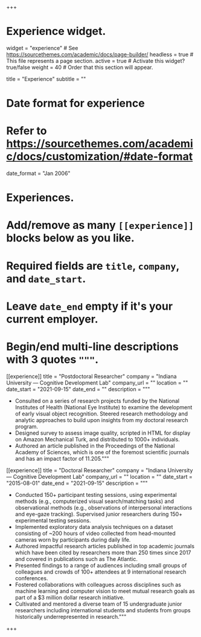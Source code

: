 +++
# Experience widget.
widget = "experience"  # See https://sourcethemes.com/academic/docs/page-builder/
headless = true  # This file represents a page section.
active = true  # Activate this widget? true/false
weight = 40  # Order that this section will appear.

title = "Experience"
subtitle = ""

# Date format for experience
#   Refer to https://sourcethemes.com/academic/docs/customization/#date-format
date_format = "Jan 2006"

# Experiences.
#   Add/remove as many `[[experience]]` blocks below as you like.
#   Required fields are `title`, `company`, and `date_start`.
#   Leave `date_end` empty if it's your current employer.
#   Begin/end multi-line descriptions with 3 quotes `"""`.
[[experience]]
  title = "Postdoctoral Researcher"
  company = "Indiana University — Cognitive Development Lab"
  company_url = ""
  location = ""
  date_start = "2021-09-15"
  date_end = ""
  description = """
  * Consulted on a series of research projects funded by the National Institutes of Health (National Eye Institute) to examine the development of early visual object recognition. Steered research methodology and analytic approaches to build upon insights from my doctoral research program.
* Designed survey to assess image quality, scripted in HTML for display on Amazon Mechanical Turk, and distributed to 1000+ individuals.
* Authored an article published in the Proceedings of the National Academy of Sciences, which is one of the foremost scientific journals and has an impact factor of 11.205."""

[[experience]]
  title = "Doctoral Researcher"
  company = "Indiana University — Cognitive Development Lab"
  company_url = ""
  location = ""
  date_start = "2015-08-01"
  date_end = "2021-09-15"
  description = """
  * Conducted 150+ participant testing sessions, using experimental methods (e.g., computerized visual search/matching tasks) and observational methods (e.g., observations of interpersonal interactions and eye-gaze tracking). Supervised junior researchers during 150+ experimental testing sessions.
* Implemented exploratory data analysis techniques on a dataset consisting of ~200 hours of video collected from head-mounted cameras worn by participants during daily life.
* Authored impactful research articles published in top academic journals which have been cited by researchers more than 250 times since 2017 and covered in publications such as The Atlantic.
* Presented findings to a range of audiences including small groups of colleagues and crowds of 100+ attendees at 9 international research conferences.
* Fostered collaborations with colleagues across disciplines such as machine learning and computer vision to meet mutual research goals as part of a $3 million dollar research initiative.
* Cultivated and mentored a diverse team of 15 undergraduate junior researchers including international students and students from groups historically underrepresented in research."""

+++
